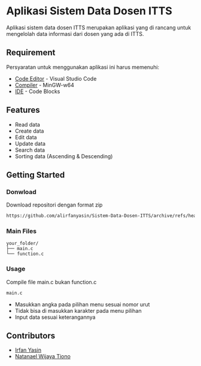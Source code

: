 # Aplikasi Sistem Data Dosen ITTS
Aplikasi sistem data dosen ITTS merupakan aplikasi yang di rancang untuk mengelolah data informasi dari dosen yang ada di ITTS.
## Requirement
Persyaratan untuk menggunakan aplikasi ini harus memenuhi:
- [Code Editor](https://code.visualstudio.com/) - Visual Studio Code
- [Compiler](https://www.mingw-w64.org/) - MinGW-w64
- [IDE](https://www.codeblocks.org/) - Code Blocks
## Features
- Read data 
- Create data
- Edit data
- Update data
- Search data
- Sorting data (Ascending & Descending)
## Getting Started
### Donwload
Download repositori dengan format zip
```sh
https://github.com/alirfanyasin/Sistem-Data-Dosen-ITTS/archive/refs/heads/master.zip
```
### Main Files
```text
your_folder/
├── main.c
└── function.c
```
### Usage
Compile file main.c bukan function.c
```sh
main.c
```
- Masukkan angka pada pilihan menu sesuai nomor urut
- Tidak bisa di masukkan karakter pada menu pilihan
- Input data sesuai keterangannya

## Contributors
- [Irfan Yasin](https://github.com/alirfanyasin)
- [Natanael Wijaya Tiono](https://github.com/NatanaelWT)
